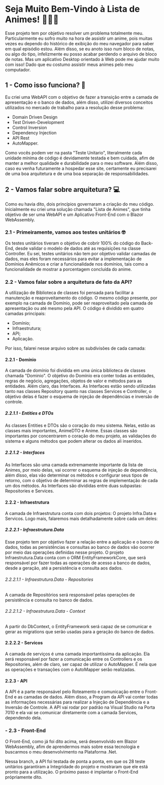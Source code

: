 # Seja Muito Bem-Vindo à Lista de Animes! 👨🏼‍💻

Esse projeto tem por objetivo resolver um problema totalmente meu. Particularmente eu sofro muito na hora de assistir um anime, pois muitas vezes eu dependo do histórico de exibição do meu navegador para saber em qual episódio estou. Além disso, se eu anoto isso num bloco de notas, ou algo do tipo, infelizmente eu posso acabar perdendo o arquivo de bloco de notas. Mas um aplicativo Desktop orientado à Web pode me ajudar muito com isso! Dado que eu costumo assistir meus animes pelo meu computador. 

## 1 - Como isso funciona? 🤔

Eu criei uma WebAPI com o objetivo de fazer a transição entre a camada de apresentação e o banco de dados, além disso, utilizei diversos conceitos utilizados no mercado de trabalho para a resolução desse problema:

- Domain Driven Design
- Test Driven-Development
- Control Inversion
- Dependency Injection
- API Rest
- AutoMapper.

Como vocês podem ver na pasta "Teste Unitario", literalmente cada unidade mínima de código é devidamente testada e bem cuidada, afim de manter a melhor qualidade e durabilidade para o meu software. Além disso, caso eu venha futuramente a hospedar esse site, certamente eu precisarei de uma boa arquitetura e de uma boa separação de responsabilidades. 

## 2 - Vamos falar sobre arquitetura? 💻

Como eu havia dito, dois princípios governaram a criação do meu código. Inicialmente eu criei uma solução chamada "Lista de Animes", que tinha objetivo de ser uma WebAPI e um Aplicativo Front-End com o Blazor WebAssembly.

### 2.1 - Primeiramente, vamos aos testes unitários 🤓

Os testes unitários tiveram o objetivo de cobrir 100% do código do Back-End, desde validar o modelo de dados até as requisições na classe Controller. Eu sei, testes unitários não tem por objetivo validar camadas de dados, mas eles foram necessários para evitar a implementação de Domínios Anêmicos e criar a funcionalidade nos domínios, tais como a funcionalidade de mostrar a porcentagem concluída do anime.

### 2.2 - Vamos falar sobre a arquitetura de fato da API?

A utilização de Biblioteca de classes foi pensada para facilitar a manutenção e reaproveitamento do código. O mesmo código presente, por exemplo na camada de Domínio, pode ser reaproveitado pela camada de apresentação ou até mesmo pela API. O código é dividido em quatro camadas principais:

- Domínio;
- Infraestrutura;
- API;
- Aplicação.

Por isso, falarei nesse arquivo sobre as subdivisões de cada camada:

#### 2.2.1 - Domínio

A camada de domínio foi dividida em uma única biblioteca de classes chamada "Dominio". O objetivo do Domínio era conter todas as entidades, regras de negócio, agregações, objetos de valor e métodos para as entidades. Além claro, das Interfaces. As Interfaces estão sendo utilizadas tanto nas classes Repository quanto nas classes Services e Controller, o objetivo delas é fazer o esquema de injeção de dependências e inversão de controle. 

##### 2.2.1.1 - Entities e DTOs

As classes Entities e DTOs são o coração do meu sistema. Nelas, estão as classes mais importantes, AnimeDTO e Anime. Essas classes são importantes por concentrarem o coração do meu projeto, as validações do sistema e alguns métodos que podem alterar os dados ali inseridos.

##### 2.2.1.2 - Interfaces

As Interfaces são uma camada extremamente importante da lista de Animes, por meio delas, vai ocorrer o esquema de injeção de dependência, além disso, elas vão determinar os métodos e configurar seus tipos de retorno, com o objetivo de determinar as regras de implementação de cada um dos métodos. As Interfaces são divididas entre duas subpastas: Repositories e Services. 

#### 2.2.2 - Infraestrutura

A camada de Infraestrutura conta com dois projetos: O projeto Infra.Data e Servicos. Logo mais, falaremos mais detalhadamente sobre cada um deles:

##### 2.2.2.1 - Infraestrutura.Data

Esse projeto tem por objetivo fazer a relação entre a aplicação e o banco de dados, todas as persistências e consultas ao banco de dados vão ocorrer por meio das operações definidas nesse projeto. O projeto Infraestrutura.Data conta com o ORM EntityFrameworkCore, que será responsável por fazer todas as operações de acesso a banco de dados, desde a geração, até a persistência e consulta aos dados. 

###### 2.2.2.1.1 - Infraestrutura.Data - Repositories

A camada de Repositórios será responsável pelas operações de persistência e consulta no banco de dados. 

###### 2.2.2.1.2 - Infraestrutura.Data - Context

A partir do DbContext, o EntityFramework será capaz de se comunicar e gerar as migrations que serão usadas para a geração do banco de dados. 

#### 2.2.2.2 - Servicos

A camada de serviços é uma camada importantíssima da aplicação. Ela será responsável por fazer a comunicação entre os Controllers e os Repositories, além de claro, ser capaz de utilizar o AutoMapper. É nela que as operações e transações com o AutoMapper serão realizadas. 

#### 2.2.3 - API

A API é a parte responsável pelo Roteamento e comunicação entre o Front-End e as camadas de dados. Além disso, a Program da API vai conter todas as informações necessárias para realizar a Injeção de Dependência e a Inversão de Controle. A API vai rodar por padrão na Visual Studio na Porta 7010 e ela vai se comunicar diretamente com a camada Services, dependendo dela. 

### - 2.3 - Front-End

O Front-End, como já foi dito acima, será desenvolvido em Blazor WebAssembly, afim de aprendermos mais sobre essa tecnologia e buscarmos o meu desenvolvimento na Plataforma .Net. 

Nessa branch, a API foi testada de ponta a ponta, em que os 28 teste unitários garantiram a Integridade do projeto e mostraram que ele está pronto para a utilização. O próximo passo é implantar o Front-End própriamente dito.